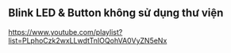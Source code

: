 ## Blink LED & Button không sử dụng thư viện

https://www.youtube.com/playlist?list=PLphoCzk2wxLLwdtTnIOQohVA0VyZN5eNx


